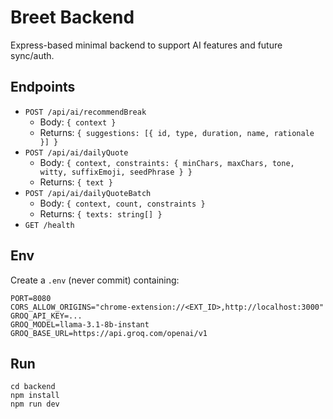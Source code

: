 # Breet Backend

Express-based minimal backend to support AI features and future sync/auth.

## Endpoints

- `POST /api/ai/recommendBreak`
  - Body: `{ context }`
  - Returns: `{ suggestions: [{ id, type, duration, name, rationale }] }`
- `POST /api/ai/dailyQuote`
  - Body: `{ context, constraints: { minChars, maxChars, tone, witty, suffixEmoji, seedPhrase } }`
  - Returns: `{ text }`
- `POST /api/ai/dailyQuoteBatch`
  - Body: `{ context, count, constraints }`
  - Returns: `{ texts: string[] }`
- `GET /health`

## Env

Create a `.env` (never commit) containing:

```
PORT=8080
CORS_ALLOW_ORIGINS="chrome-extension://<EXT_ID>,http://localhost:3000"
GROQ_API_KEY=...
GROQ_MODEL=llama-3.1-8b-instant
GROQ_BASE_URL=https://api.groq.com/openai/v1
```

## Run

```
cd backend
npm install
npm run dev
```


